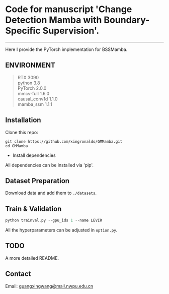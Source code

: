 # Code for manuscript 'Change Detection Mamba with Boundary-Specific Supervision'.
---------------------------------------------
Here I provide the PyTorch implementation for BSSMamba.


## ENVIRONMENT
>RTX 3090<br>
>python 3.8<br>
>PyTorch 2.0.0<br>
>mmcv-full 1.6.0<br>
>causal_conv1d 1.1.0<br>
>mamba_ssm 1.1.1

## Installation
Clone this repo:

```shell
git clone https://github.com/xingronaldo/GMMamba.git
cd GMMamba
```

* Install dependencies

All dependencies can be installed via 'pip'.

## Dataset Preparation
Download data and add them to `./datasets`. 

## Train & Validation
```python
python trainval.py --gpu_ids 1 --name LEVIR
```
All the hyperparameters can be adjusted in `option.py`.


## TODO
A more detailed README.

## Contact
Email: guangxingwang@mail.nwpu.edu.cn




